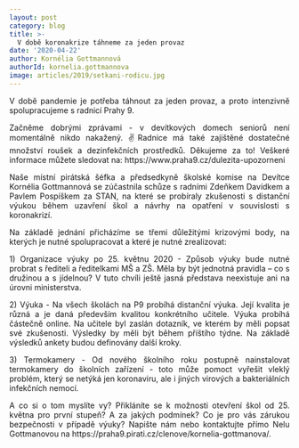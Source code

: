 ```yaml
---
layout: post
category: blog
title: >-
  V době koronakrize táhneme za jeden provaz
date: '2020-04-22'
author: Kornélia Gottmannová
authorId: kornelia.gottmannova
image: articles/2019/setkani-rodicu.jpg
---
```

<p style='text-align: justify;'>V době pandemie je potřeba táhnout za jeden provaz, a proto intenzivně spolupracujeme s radnicí Prahy 9. 
</p><p style='text-align: justify;'>
Začněme dobrými zprávami - v devítkových domech seniorů není momentálně nikdo nakažený. ✌Radnice má také zajištěné dostatečné množství roušek a dezinfekčních prostředků. Děkujeme za to! Veškeré informace můžete sledovat na: https://www.praha9.cz/dulezita-upozorneni
</p><p style='text-align: justify;'>
Naše místní pirátská šéfka a předsedkyně školské komise na Devítce Kornélia Gottmannová se zúčastnila schůze s radními Zdeňkem Davídkem a Pavlem Pospíškem za STAN, na které se probíraly zkušenosti s distanční výukou během uzavření škol a návrhy na opatření v souvislosti s koronakrizí.
</p><p style='text-align: justify;'> 
Na základě jednání přicházíme se třemi důležitými krizovými body, na kterých je nutné spolupracovat a které je nutné zrealizovat:
</p><p style='text-align: justify;'> 
1) Organizace výuky po 25. květnu 2020 - Způsob výuky bude nutné probrat s řediteli a ředitelkami MŠ a ZŠ. Měla by být jednotná pravidla – co s družinou a s jídelnou? V tuto chvíli ještě jasná představa neexistuje ani na úrovni ministerstva. 
</p><p style='text-align: justify;'> 
2) Výuka - Na všech školách na P9 probíhá distanční výuka. Její kvalita je různá a je daná především kvalitou konkrétního učitele. Výuka probíhá částečně online. Na učitele byl zaslán dotazník, ve kterém by měli popsat své zkušenosti. Výsledky by měli být během příštího týdne. Na základě výsledků ankety budou definovány další kroky.
</p><p style='text-align: justify;'> 
3) Termokamery - Od nového školního roku postupně nainstalovat termokamery do školních zařízení  - toto může pomoct vyřešit vleklý problém, který se netýká jen koronaviru, ale i jiných virových a bakteriálních infekčních nemocí.
</p><p style='text-align: justify;'> 
A co si o tom myslíte vy? Přikláníte se k možnosti otevření škol od 25. května pro první stupeň? A za jakých podmínek? Co je pro vás zárukou bezpečnosti v případě výuky? Napište nám nebo kontaktujte přímo Nelu Gottmanovou na https://praha9.pirati.cz/clenove/kornelia-gottmanova/.
</p>